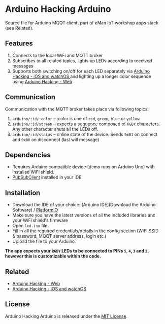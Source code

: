 Arduino Hacking Arduino
=======================

Source file for Arduino MQQT client, part of eMan IoT workshop apps stack (see Related).

Features
--------

1. Connects to the local WiFi and MQTT broker
2. Subscribes to all related topics, lights up LEDs according to received messages
3. Supports both switching on/off for each LED separately via [Arduino Hacking - iOS and watchOS ](https://github.com/eManPrague/arduino-hacking-ios) and lighting up a longer color sequence using [Arduino Hacking - Web](https://github.com/eManPrague/arduino-hacking-web)

Communication
---------------------------

Communication with the MQTT broker takes place via following topics:

1. `arduino/:id/:color` – :color is one of `red`, `green`, `blue` or `yellow`
2. `arduino/:id/stream` – expects a sequence composed of `RGBY` characters. Any other character shuts all the LEDs off.
3. `arduino/:id/status` – online state of the device. Sends `0x01` on connect and `0x00` on disconnect (last will message)

Dependencies
------------

* Requires Arduino compatible device (demo runs on Arduino Uno) with installed WiFi shield.
* [PubSubClient](https://github.com/knolleary/pubsubclient) installed in your IDE

Installation
---------------------------

* Download the IDE of your choice: [Arduino IDE](Download the Arduino Software) / [PlatformIO](http://platformio.org/)
* Make sure you have the latest versions of all the included libraries and your WiFi shield's firmware
* Open `led.ino` file.
* Fill in all the required credentials/details in the config section (WiFi SSID & password, MQQT server address, login etc.)
* Upload the file to your Arduino.

**The app expects your `RGBY` LEDs to be connected to PINs `5`, `4`, `3` and `2`, however this is customizable within the code.**

Related
-------

* [Arduino Hacking - Web](https://github.com/eManPrague/arduino-hacking-web)
* [Arduino Hacking - iOS and watchOS ](https://github.com/eManPrague/arduino-hacking-ios)


License
-------

Arduino Hacking Arduino is released under the [MIT License](http://www.opensource.org/licenses/MIT).
